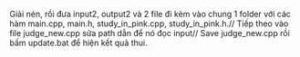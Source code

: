 Giải nén, rồi đưa input2, output2 và 2 file đi kèm vào chung 1 folder với các hàm main.cpp, main.h, study_in_pink.cpp, study_in_pink.h.//
Tiếp theo vào file judge_new.cpp sửa path dẫn để nó đọc input//
Save judge_new.cpp rồi bấm update.bat để hiện kết quả thui.
